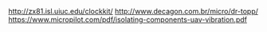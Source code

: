 http://zx81.isl.uiuc.edu/clockkit/
http://www.decagon.com.br/micro/dr-topp/
https://www.micropilot.com/pdf/isolating-components-uav-vibration.pdf